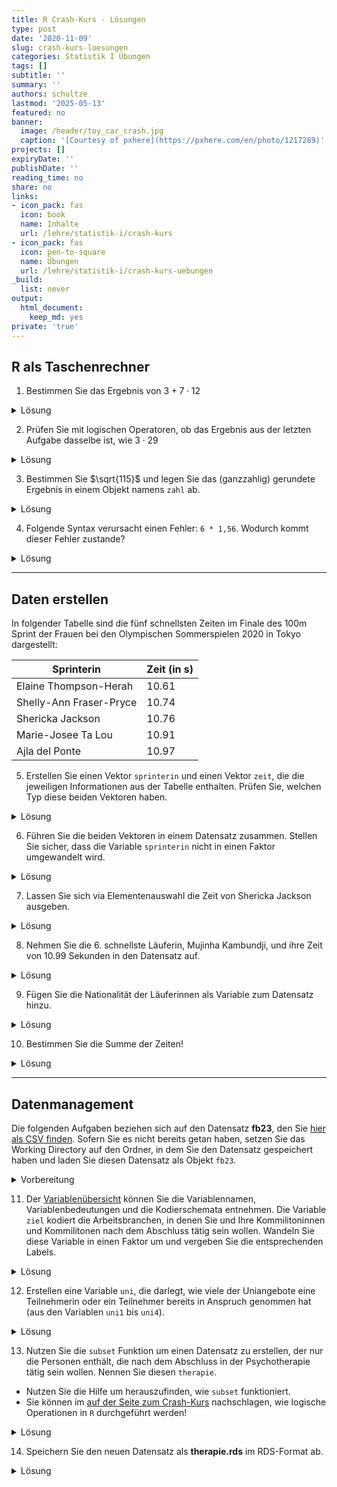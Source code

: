 ```yaml
---
title: R Crash-Kurs - Lösungen
type: post
date: '2020-11-09'
slug: crash-kurs-loesungen
categories: Statistik I Übungen
tags: []
subtitle: ''
summary: ''
authors: schultze
lastmod: '2025-05-13'
featured: no
banner:
  image: /header/toy_car_crash.jpg
  caption: '[Courtesy of pxhere](https://pxhere.com/en/photo/1217289)'
projects: []
expiryDate: ''
publishDate: ''
reading_time: no
share: no
links:
- icon_pack: fas
  icon: book
  name: Inhalte
  url: /lehre/statistik-i/crash-kurs
- icon_pack: fas
  icon: pen-to-square
  name: Übungen
  url: /lehre/statistik-i/crash-kurs-uebungen
_build:
  list: never
output:
  html_document:
    keep_md: yes
private: 'true'
---
```


## R als Taschenrechner




1. Bestimmen Sie das Ergebnis von $3 + 7 \cdot 12$

<details><summary>Lösung</summary>


```r
3 + 7 * 12
```

```
## [1] 87
```

</details>


2. Prüfen Sie mit logischen Operatoren, ob das Ergebnis aus der letzten Aufgabe dasselbe ist, wie $3 \cdot 29$

<details><summary>Lösung</summary>


```r
(3 + 7 * 12) == (3 * 29)
```

```
## [1] TRUE
```

</details>


3. Bestimmen Sie $\sqrt{115}$ und legen Sie das (ganzzahlig) gerundete Ergebnis in einem Objekt namens `zahl` ab.

<details><summary>Lösung</summary>


```r
zahl <- round(sqrt(115))
```

</details>


4. Folgende Syntax verursacht einen Fehler: `6 * 1,56`. Wodurch kommt dieser Fehler zustande?

<details><summary>Lösung</summary>


```r
6 * 1,56
```

```
## Error: <text>:1:6: Unerwartete(s) ','
## 1: 6 * 1,
##          ^
```

In der Syntax wird fälschlicherweise das Komma als Dezimaltrennzeichen genutzt. Wenn man das Komma durch einen Punkt ersetzt, funktioniert die Syntax problemlos:


```r
6 * 1.56
```

```
## [1] 9.36
```

</details>


***

## Daten erstellen

In folgender Tabelle sind die fünf schnellsten Zeiten im Finale des 100m Sprint der Frauen bei den Olympischen Sommerspielen 2020 in Tokyo dargestellt:

Sprinterin | Zeit (in s)
------ | -----------
Elaine Thompson-Herah | 10.61
Shelly-Ann Fraser-Pryce | 10.74
Shericka Jackson | 10.76
Marie-Josee Ta Lou | 10.91
Ajla del Ponte | 10.97


5. Erstellen Sie einen Vektor `sprinterin` und einen Vektor `zeit`, die die jeweiligen Informationen aus der Tabelle enthalten. Prüfen Sie, welchen Typ diese beiden Vektoren haben.

<details><summary>Lösung</summary>

Erstellen der Vektoren:


```r
sprinterin <- c('Elaine Thompson-Herah', 'Shelly-Ann Fraser-Pryce', 'Shericka Jackson', 'Marie-Josee Ta Lou', 'Ajla del Ponte')
zeit <- c(10.61, 10.74, 10.76, 10.91, 10.97)
```

Prüfen der Typen:


```r
class(sprinterin)
```

```
## [1] "character"
```

```r
class(zeit)
```

```
## [1] "numeric"
```

`sprinterin` ist ein `character` weil es Text enthält; `zeit` ist numerisch.

</details>


6. Führen Sie die beiden Vektoren in einem Datensatz zusammen. Stellen Sie sicher, dass die Variable `sprinterin` nicht in einen Faktor umgewandelt wird.

<details><summary>Lösung</summary>

Per Voreinstellung wurden bis zur R-Version 4.0.0 `character` Vektoren beim Zusammenführen in `data.frame`s in den Typ `factor` umgewandelt. Sollten Sie also eine älter Version benutzen, kann es hier zu Komplikationen kommen:


```r
olymp <- data.frame(sprinterin, zeit)
str(olymp)
```

```
## 'data.frame':	5 obs. of  2 variables:
##  $ sprinterin: chr  "Elaine Thompson-Herah" "Shelly-Ann Fraser-Pryce" "Shericka Jackson" "Marie-Josee Ta Lou" ...
##  $ zeit      : num  10.6 10.7 10.8 10.9 11
```

In diesem Fall (R-Version 4.1.1) werden die Namen als `character` beibehalten. Das unterschiedliche Verhalten unterschiedlicher R-Versionen liegt daran, dass mit R-Version 4.0.0 die Voreinstellung des Arguments `stringsAsFactors` in der Funktion `data.frame()` geändert wurde. Das Argument und dessen Voreinstellung findet man mit `help(data.frame)`. Da steht im Abschnitt _Arguments_:

 | 
--- | ---------
`stringsAsFactors` | logical: should character vectors be converted to factors? The ‘factory-fresh’ default has been TRUE previously but has been changed to FALSE for R 4.0.0. |

In älteren Versionen muss dieses Argument also händisch auf `FALSE` gesetzt werden, um das gewünschte Ergebnis zu erreichen.


```r
olymp <- data.frame(sprinterin, zeit, stringsAsFactors = FALSE)
str(olymp)
```

```
## 'data.frame':	5 obs. of  2 variables:
##  $ sprinterin: chr  "Elaine Thompson-Herah" "Shelly-Ann Fraser-Pryce" "Shericka Jackson" "Marie-Josee Ta Lou" ...
##  $ zeit      : num  10.6 10.7 10.8 10.9 11
```

</details>


7. Lassen Sie sich via Elementenauswahl die Zeit von Shericka Jackson ausgeben.

<details><summary>Lösung</summary>


```r
olymp[3, 2]         # dirkete Auswahl via Position
```

```
## [1] 10.76
```

```r
olymp[3, 'zeit']    # Variablenauswahl per Name
```

```
## [1] 10.76
```

```r
olymp[olymp$sprinterin == 'Shericka Jackson', 'zeit']  # Filterauswahl
```

```
## [1] 10.76
```

</details>


8. Nehmen Sie die 6. schnellste Läuferin, Mujinha Kambundji, und ihre Zeit von  10.99 Sekunden in den Datensatz auf.

<details><summary>Lösung</summary>


```r
olymp[6, ] <- c('Muljinga Kambundji', 10.99)
olymp
```

```
##                sprinterin  zeit
## 1   Elaine Thompson-Herah 10.61
## 2 Shelly-Ann Fraser-Pryce 10.74
## 3        Shericka Jackson 10.76
## 4      Marie-Josee Ta Lou 10.91
## 5          Ajla del Ponte 10.97
## 6      Muljinga Kambundji 10.99
```

</details>


9. Fügen Sie die Nationalität der Läuferinnen als Variable zum Datensatz hinzu.

<details><summary>Lösung</summary>

Die Nationalitäten finden sich übersichtlich z.B. auf [der Wikipedia-Seite zum 100m Sprint in Tokyo](https://de.wikipedia.org/wiki/Olympische_Sommerspiele_2020/Leichtathletik_%E2%80%93_100_m_(Frauen)#Finale). 

Variante 1: Neuen Vektor erstellen und über `cbind` oder `data.frame` hinzufügen.


```r
nation <- c('Jamaika', 'Jamaika', 'Jamaika', 'Elfenbeinküste', 'Schweiz', 'Schweiz')
full <- data.frame(olymp, nation)   # via data.frame
# Alternative: via cbind
  # full <- cbind(olymp, nation)
full
```

```
##                sprinterin  zeit         nation
## 1   Elaine Thompson-Herah 10.61        Jamaika
## 2 Shelly-Ann Fraser-Pryce 10.74        Jamaika
## 3        Shericka Jackson 10.76        Jamaika
## 4      Marie-Josee Ta Lou 10.91 Elfenbeinküste
## 5          Ajla del Ponte 10.97        Schweiz
## 6      Muljinga Kambundji 10.99        Schweiz
```

Variante 2: Vektor direkt im Datensatz anlegen.


```r
olymp$nation <- c('Jamaika', 'Jamaika', 'Jamaika', 'Elfenbeinküste', 'Schweiz', 'Schweiz')
olymp
```

```
##                sprinterin  zeit         nation
## 1   Elaine Thompson-Herah 10.61        Jamaika
## 2 Shelly-Ann Fraser-Pryce 10.74        Jamaika
## 3        Shericka Jackson 10.76        Jamaika
## 4      Marie-Josee Ta Lou 10.91 Elfenbeinküste
## 5          Ajla del Ponte 10.97        Schweiz
## 6      Muljinga Kambundji 10.99        Schweiz
```


</details>


10. Bestimmen Sie die Summe der Zeiten!

<details><summary>Lösung</summary>

*Hinweis*: Die Summe des Objekts `zeit` ist hier nicht mehr angebracht, weil die 6. Sprinterin direkt dem Datensatz hinzugefügt wurde. Dadurch hat sich das Verhalten unseres Datensatzes geändert:


```r
sum(olymp$zeit)
```

```
## Error in sum(olymp$zeit): ungültiger 'type' (character) des Argumentes
```

```r
str(olymp)
```

```
## 'data.frame':	6 obs. of  3 variables:
##  $ sprinterin: chr  "Elaine Thompson-Herah" "Shelly-Ann Fraser-Pryce" "Shericka Jackson" "Marie-Josee Ta Lou" ...
##  $ zeit      : chr  "10.61" "10.74" "10.76" "10.91" ...
##  $ nation    : chr  "Jamaika" "Jamaika" "Jamaika" "Elfenbeinküste" ...
```

Es entsteht ein Fehler, der besagt, dass `zeit` im Datensatz als `character` und nicht numerisch abgelegt ist. Das ist dadurch passiert, dass die Daten von Mujinga Kambundji händisch hinzufügt wurden. Es gibt zwei Möglichkeiten damit umzugehen. Die Erste ist eine ad-hoc Korrektur der Variablentypen:


```r
olymp$zeit <- as.numeric(olymp$zeit)
str(olymp)
```

```
## 'data.frame':	6 obs. of  3 variables:
##  $ sprinterin: chr  "Elaine Thompson-Herah" "Shelly-Ann Fraser-Pryce" "Shericka Jackson" "Marie-Josee Ta Lou" ...
##  $ zeit      : num  10.6 10.7 10.8 10.9 11 ...
##  $ nation    : chr  "Jamaika" "Jamaika" "Jamaika" "Elfenbeinküste" ...
```

Die Zweite ist es, das Problem bereits beim Hinzufügen von Daten zu umgehen. Dazu erstellen wir erst einmal den `olymp` Datensatz mit fünf Sprinterinnen aus den ursprünglichen Objekten erneut, um die Ausgangslage wiederherzustellen. Dann fügen wir die sechste Sprinterin eigenen, einzeiligen `data.frame` hinzu:


```r
olymp <- data.frame(sprinterin, zeit)
olymp[6, ] <- data.frame('Muljinga Kambundji', 10.99)
str(olymp)
```

```
## 'data.frame':	6 obs. of  2 variables:
##  $ sprinterin: chr  "Elaine Thompson-Herah" "Shelly-Ann Fraser-Pryce" "Shericka Jackson" "Marie-Josee Ta Lou" ...
##  $ zeit      : num  10.6 10.7 10.8 10.9 11 ...
```

In beiden Fällen kann anschließend mit `sum` gearbeitet werden:


```r
sum(olymp$zeit)
```

```
## [1] 64.98
```

</details>


***

## Datenmanagement

Die folgenden Aufgaben beziehen sich auf den Datensatz **fb23**, den Sie [<i class="fas fa-download"></i> hier als CSV finden](/daten/fb23.csv). Sofern Sie es nicht bereits getan haben, setzen Sie das Working Directory auf den Ordner, in dem Sie den Datensatz gespeichert haben und laden Sie diesen Datensatz als Objekt `fb23`.

<details><summary>Vorbereitung</summary>

Lokale Datei öffnen:


```r
setwd(...)
```

```r
fb23 <- read.table('fb23.csv', 
  header = TRUE, 
  sep = ',')
```

Online Datei öffnen:


```r
fb23 <- read.table('https://pandar.netlify.app/daten/fb23.csv', 
  header = TRUE,
  sep = ',')
```

</details>


11. Der [Variablenübersicht](/lehre/statistik-i/variablen.pdf) können Sie die Variablennamen, Variablenbedeutungen und die Kodierschemata entnehmen. Die Variable `ziel` kodiert die Arbeitsbranchen, in denen Sie und Ihre Kommilitoninnen und Kommilitonen nach dem Abschluss tätig sein wollen. Wandeln Sie diese Variable in einen Faktor um und vergeben Sie die entsprechenden Labels.

<details><summary>Lösung</summary>


```r
str(fb23$ziel)
```

```
##  int [1:179] 2 2 2 2 2 2 NA 4 2 2 ...
```

Variante 1: Umwandeln und anschließend Labels vergeben.


```r
# Umwandung von numeric in factor
fb23$ziel <- as.factor(fb23$ziel)
# Vergabe von levels
levels(fb23$ziel) <- c('Wirtschaft', 'Therapie', 'Forschung', 'Andere')
```

Variante 2: In einem Schritt umwandeln und Labels vergeben.


```r
fb23$ziel <- factor(fb23$ziel,
  labels = c('Wirtschaft', 'Therapie', 'Forschung', 'Andere'))
```


```r
str(fb23$ziel)
```

```
##  Factor w/ 4 levels "Wirtschaft","Therapie",..: 2 2 2 2 2 2 NA 4 2 2 ...
```

</details>


12. Erstellen eine Variable `uni`, die darlegt, wie viele der Uniangebote eine Teilnehmerin oder ein Teilnehmer bereits in Anspruch genommen hat (aus den Variablen `uni1` bis `uni4`).

<details><summary>Lösung</summary>

Variante 1: Taschenrechnen mit Vektoren.


```r
fb23$uni <- fb23$uni1 + fb23$uni2 + fb23$uni3 + fb23$uni4
str(fb23$uni)
```

```
##  int [1:179] 1 4 1 3 2 1 0 2 2 1 ...
```

Variante 2: Zeilen-spezifische Summen bilden.


```r
fb23$uni <- rowSums(fb23[, c('uni1', 'uni2', 'uni3', 'uni4')])
str(fb23$uni)
```

```
##  num [1:179] 1 4 1 3 2 1 0 2 2 1 ...
```

</details>


13. Nutzen Sie die `subset` Funktion um einen Datensatz zu erstellen, der nur die Personen enthält, die nach dem Abschluss in der Psychotherapie tätig sein wollen. Nennen Sie diesen `therapie`.
  + Nutzen Sie die Hilfe um herauszufinden, wie `subset` funktioniert.
  + Sie können im [auf der Seite zum Crash-Kurs](/lehre/statistik-i/crash-kurs) nachschlagen, wie logische Operationen in `R` durchgeführt werden!


<details><summary>Lösung</summary>


```r
help(subset)
```


```r
therapie <- subset(fb23,            # Voller Datensatz
  subset = fb23$ziel == 'Therapie'  # Auswahlkriterium
  )
str(therapie)
```

```
## 'data.frame':	106 obs. of  41 variables:
##  $ mdbf1_pre  : int  4 2 4 NA 3 3 3 2 3 3 ...
##  $ mdbf2_pre  : int  2 2 3 3 3 2 2 1 4 2 ...
##  $ mdbf3_pre  : int  3 4 2 2 2 3 2 2 1 1 ...
##  $ mdbf4_pre  : int  2 2 1 2 1 1 3 3 2 1 ...
##  $ mdbf5_pre  : int  3 2 3 2 2 1 2 4 1 3 ...
##  $ mdbf6_pre  : int  2 1 2 2 2 2 2 2 2 2 ...
##  $ mdbf7_pre  : int  4 3 3 1 1 2 3 3 1 3 ...
##  $ mdbf8_pre  : int  3 2 3 2 3 3 3 2 3 3 ...
##  $ mdbf9_pre  : int  2 4 1 2 3 3 2 3 1 1 ...
##  $ mdbf10_pre : int  3 2 3 3 2 4 2 2 2 3 ...
##  $ mdbf11_pre : int  3 2 1 2 2 1 2 4 1 1 ...
##  $ mdbf12_pre : int  1 1 2 3 2 2 3 2 3 3 ...
##  $ lz         : num  5.4 3.4 4.4 4.4 6.4 5.6 4.8 6 5.4 5.4 ...
##  $ extra      : num  3.5 3 4 3 4 4.5 2.5 3 4.5 4.5 ...
##  $ vertr      : num  1.5 3 3.5 4 4 4.5 3 3.5 3.5 3 ...
##  $ gewis      : num  4.5 4 5 3.5 3.5 4 3.5 4 3.5 4 ...
##  $ neuro      : num  5 5 2 4 3.5 4.5 4.5 4 3 3 ...
##  $ offen      : num  5 5 4.5 3.5 4 4 4 3 3 5 ...
##  $ prok       : num  1.8 3.1 1.5 1.6 2.7 3.3 2.4 3.1 2.7 2.6 ...
##  $ nerd       : num  4.17 3 2.33 2.83 3.83 ...
##  $ grund      : chr  "Berufsziel" "Interesse am Menschen" "Interesse und Berufsaussichten" "Wissenschaftliche Ergänzung zu meinen bisherigen Tätigkeiten (Arbeit in der psychiatrischen Akutpflege, Gestalt"| __truncated__ ...
##  $ fach       : int  4 4 4 4 4 4 4 NA 4 4 ...
##  $ ziel       : Factor w/ 4 levels "Wirtschaft","Therapie",..: 2 2 2 2 2 2 2 2 2 2 ...
##  $ wissen     : int  5 4 5 4 2 3 3 3 3 3 ...
##  $ therap     : int  5 5 5 5 4 5 5 5 5 4 ...
##  $ lerntyp    : int  3 3 1 3 3 1 3 3 1 1 ...
##  $ hand       : int  2 2 2 2 2 2 1 2 2 2 ...
##  $ job        : int  1 1 1 1 2 2 1 2 2 2 ...
##  $ ort        : int  2 1 1 1 1 2 1 2 1 1 ...
##  $ ort12      : int  2 1 2 2 2 1 2 1 2 2 ...
##  $ wohnen     : int  4 1 1 1 1 2 3 2 1 1 ...
##  $ uni1       : int  0 1 0 1 0 0 0 0 0 0 ...
##  $ uni2       : int  1 1 1 1 1 1 1 1 1 1 ...
##  $ uni3       : int  0 1 0 0 1 0 1 0 1 1 ...
##  $ uni4       : int  0 1 0 1 0 0 0 0 0 0 ...
##  $ attent_pre : int  6 6 6 6 6 6 5 5 6 5 ...
##  $ gs_post    : num  3 2.75 4 2.5 3.75 NA 3.75 2.5 3.5 3.25 ...
##  $ wm_post    : num  2 1 3.75 2.75 3 NA 3.25 2 1.5 3 ...
##  $ ru_post    : num  2.25 1.5 3.75 3.5 3 NA 2.75 2.75 3.25 2.5 ...
##  $ attent_post: int  6 5 6 6 6 NA 5 3 6 5 ...
##  $ uni        : num  1 4 1 3 2 1 2 1 2 2 ...
```

</details>

  
14. Speichern Sie den neuen Datensatz als **therapie.rds** im RDS-Format ab.

<details><summary>Lösung</summary>


```r
saveRDS(therapie, 'therapie.rds')
```

</details>
